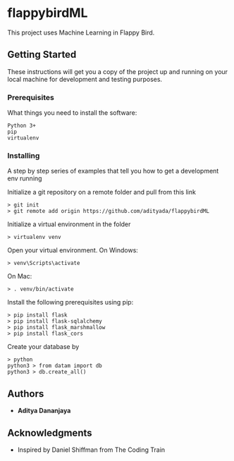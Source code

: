 # flappybirdML
This project uses Machine Learning in Flappy Bird.
## Getting Started

These instructions will get you a copy of the project up and running on your local machine for development and testing purposes. 

### Prerequisites

What things you need to install the software:

```
Python 3+
pip
virtualenv
```

### Installing

A step by step series of examples that tell you how to get a development env running

Initialize a git repository on a remote folder and pull from this link
```
> git init
> git remote add origin https://github.com/adityada/flappybirdML
```
Initialize a virtual environment in the folder
```
> virtualenv venv
```
Open your virtual environment. On Windows:
```
> venv\Scripts\activate
```
On Mac:
```
> . venv/bin/activate
```
Install the following prerequisites using pip:
```
> pip install flask
> pip install flask-sqlalchemy
> pip install flask_marshmallow
> pip install flask_cors
```

Create your database by
```
> python
python3 > from datam import db
python3 > db.create_all()
```
## Authors

* **Aditya Dananjaya** 

## Acknowledgments

* Inspired by Daniel Shiffman from The Coding Train
